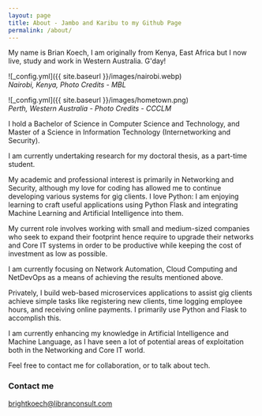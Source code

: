 ```yaml
---
layout: page
title: About - Jambo and Karibu to my Github Page
permalink: /about/
---
```

My name is Brian Koech, I am originally from Kenya, East Africa but I now live, study and work in Western Australia.  G'day!  

![_config.yml]({{ site.baseurl }}/images/nairobi.webp)  
*Nairobi, Kenya, Photo Credits - MBL*  

![_config.yml]({{ site.baseurl }}/images/hometown.png)  
*Perth, Western Australia - Photo Credits - CCCLM*  

I hold a Bachelor of Science in Computer Science and Technology, and Master of a Science in Information Technology (Internetworking and Security).  

I am currently undertaking research for my doctoral thesis, as a part-time student.  

My academic and professional interest is primarily in Networking and Security, although my love for coding has allowed me to continue developing various systems for gig clients. I love Python: I am enjoying learning to craft useful applications using Python Flask and integrating Machine Learning and Artificial Intelligence into them.  

My current role involves working with small and medium-sized companies who seek to expand their footprint hence require to upgrade their networks and Core IT systems in order to be productive while keeping the cost of investment as low as possible.  

I am currently focusing on Network Automation, Cloud Computing and NetDevOps as a means of achieving the results mentioned above.  

Privately, I build web-based microservices applications to assist gig clients achieve simple tasks like registering new clients, time logging employee hours, and receiving online payments. I primarily use Python and Flask to accomplish this.  

I am currently enhancing my knowledge in Artificial Intelligence and Machine Language, as I have seen a lot of potential areas of exploitation both in the Networking and Core IT world.  

Feel free to contact me for collaboration, or to talk about tech.  

### Contact me

[brightkoech@libranconsult.com](mailto:brightkoech@libranconsult.com)